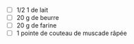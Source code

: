 
<!-- https://github.com/TheFeloDevTeam/FeloFamilySite/issues/458 -->

- [ ] 1/2 1 de lait 
- [ ] 20 g de beurre 
- [ ] 20 g de farine 
- [ ] 1 pointe de couteau de muscade râpée
